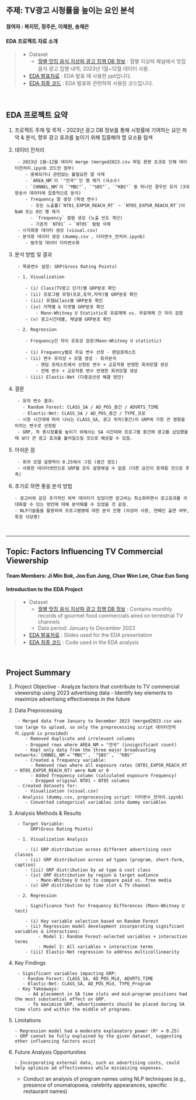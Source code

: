 ## 주제: TV광고 시청률을 높이는 요인 분석
#### 참여자 : 복지민, 정주은, 이채원, 송채은
#### EDA 프로젝트 자료 소개
> * Dataset 
>   * [월별 맛집 음식 지상파 광고 집행 DB 정보](https://www.bigdata-culture.kr/bigdata/user/data_market/detail.do?id=c633755c-6631-4cfd-ab20-b16ff294dc2c) : 월별 지상파 채널에서 맛집 음식 광고 집행 내역; 2023년 1월~12월 데이터 사용. 
> * [EDA 발표자료](https://github.com/wlalsl/13th-EDA/blob/main/%EB%AF%B8%EB%94%94%EC%96%B4/25_1_DSL_EDA_%EB%AF%B8%EB%94%94%EC%96%B4.pdf) : EDA 발표 때 사용한 ppt입니다.
> * [EDA 최종 코드](https://github.com/wlalsl/13th-EDA/blob/main/%EB%AF%B8%EB%94%94%EC%96%B4/code/%E1%84%82%E1%85%A1%E1%84%86%E1%85%AE%2B%E1%84%80%E1%85%A5%E1%86%B7%E1%84%8C%E1%85%A5%E1%86%BC%2B%E1%84%92%E1%85%AC%E1%84%80%E1%85%B1.ipynb) : EDA 발표와 관련하여 사용된 코드입니다.

<br>



## EDA 프로젝트 요약

1. 프로젝트 주제 및 목적
        - 2023년 광고 DB 정보를 통해 시청률에 기여하는 요인 파악 & 분석, 향후 광고 효과를 높이기 위해 집중해야 할 요소들 탐색

2. 데이터 전처리

        - 2023년 1월~12월 데이터 merge (merged2023.csv 파일 용량 초과로 인해 데이터전처리.ipynb 코드만 첨부)
           - 중복되거나 관련없는 불필요한 열 삭제
           - `AREA_NM`이 `"전국"`인 행 제거 (극소수)
           - `CHNNEL_NM`이 `"MBC"`, `"SBS"`, `"KBS"` 중 하나인 경우만 유지 (3대 방송사 데이터에 집중적으로 분석)
           - frequency 열 생성 (파생 변수)
             - 모든 노출률(`NT01_EXPSR_REACH_RT` ~ `NT05_EXPSR_REACH_RT`)이 NaN 또는 0인 행 제거
             - `frequency` 컬럼 생성 (노출 빈도 계산)
             - 기존의 `NT01` ~ `NT05` 컬럼 삭제
        - 시각화용 데이터 생성 (visual.csv)
        - 분석용 데이터 생성 (dummy.csv , 더미변수_전처리.ipynb)
           - 범주형 데이터 더미변수화
            
 
4. 분석 방법 및 결과
    
        - 목표변수 설정: GRP(Gross Rating Points)
   
        - 1. Visualization
   
           - (i) Class(TV광고 단가)별 GRP분포 확인
           - (ii) 프로그램 유형(프로,토막,자막)별 GRP분포 확인
           - (iii) 유형&Class별 GRP분포 확인
           - (iv) 지역별 & 타겟별 GRP분포 확인
               - Mann-Whitney U Statistic로 유료매체 vs. 무료매체 간 차이 검정
           - (v) 광고시간대별, 채널별 GRP분포 확인
   
        - 2. Regression
   
           - Frequency간 차이 유효성 검정(Mann-Whitney U statistic)
   
           - (i) Frequency별로 주요 변수 선정 - 랜덤포레스트
           - (ii) 변수 유의성 + 모델 생성 - 회귀분석
               - 랜덤 포레스트에서 선정된 변수 + 교호작용 반영한 회귀모델 생성
               - 전체 변수 + 교호작용 변수 반영한 회귀모델 생성
           - (iii) Elastic-Net (다중공선성 해결 방안)
		    
6. 결론

        - 유의 변수 결과:
          - Random Forest: CLASS_SA / AD_POS_중간 / ADVRTS_TIME
          - Elastic-Net: CLASS_SA / AD_POS_중간 / TYPE_프로
        - 시청 시간대에 따라 나뉘는 CLASS_SA, 광고 위치(중간)이 GRP에 가장 큰 영향을 미치는 변수로 선정됨
        - GRP, 즉 총시청률을 높이기 위해서는 SA 시간대와 프로그램 중간에 광고를 삽입했을때 보다 큰 광고 효과를 불러일으킬 것으로 예상할 수 있음. 
    
8. 아쉬운 점
    
        - 회귀 모델 설명력이 0.25에서 그침 (중간 정도)
        - 사용한 데이터셋만으로 GRP를 모두 설명해낼 수 없음 (다른 요인이 존재할 것으로 추측)

10. 추가로 하면 좋을 분석 방법
    
        - 광고비와 같은 추가적인 외부 데이터가 있었다면 광고비는 최소화하면서 광고효과를 극대화할 수 있는 방안에 대해 분석해볼 수 있었을 것 같음.
        - NLP기술들을 활용하여 프로그램명에 대한 분석 진행 (의성어 사용, 연예인 출연 여부, 특정 식당명)

<br>




--------------------------------------------------------------------------------------------------------------------------------


## Topic: Factors Influencing TV Commercial Viewership
#### Team Members: Ji Min Bok, Joo Eun Jung, Chae Won Lee, Chae Eun Song
#### Introduction to the EDA Project
> * Dataset 
>   * [월별 맛집 음식 지상파 광고 집행 DB 정보](https://www.bigdata-culture.kr/bigdata/user/data_market/detail.do?id=c633755c-6631-4cfd-ab20-b16ff294dc2c) : Contains monthly records of gourmet food commercials aired on terrestrial TV channels
>   * Data period: January to December 2023
> * [EDA 발표자료](https://github.com/wlalsl/13th-EDA/blob/main/%EB%AF%B8%EB%94%94%EC%96%B4/25_1_DSL_EDA_%EB%AF%B8%EB%94%94%EC%96%B4.pdf) : Slides used for the EDA presentation
> * [EDA 최종 코드](https://github.com/wlalsl/13th-EDA/blob/main/%EB%AF%B8%EB%94%94%EC%96%B4/code/%E1%84%82%E1%85%A1%E1%84%86%E1%85%AE%2B%E1%84%80%E1%85%A5%E1%86%B7%E1%84%8C%E1%85%A5%E1%86%BC%2B%E1%84%92%E1%85%AC%E1%84%80%E1%85%B1.ipynb) : Code used in the EDA analysis

<br>



## Project Summary

1. Project Objective
        - Analyze factors that contribute to TV commercial viewership using 2023 advertising data
        - Identify key elements to maximize advertising effectiveness in the future

2. Data Preprocessing

        - Merged data from January to December 2023 (merged2023.csv was too large to upload, so only the preprocessing script 데이터전처리.ipynb is provided)
           - Removed duplicate and irrelevant columns
           - Dropped rows where AREA_NM = "전국" (insignificant count)
           - Kept only data from the three major broadcasting networks:`CHNNEL_NM`=`"MBC"`, `"SBS"`, `"KBS"` 
           - Created a frequency variable:
             - Removed rows where all exposure rates (NT01_EXPSR_REACH_RT ~ NT05_EXPSR_REACH_RT) were NaN or 0
             - Added frequency column (calculated exposure frequency)
             - Dropped original NT01 ~ NT05 columns
        - Created datasets for:
           - Visualization (visual.csv)
        - Analysis (dummy.csv, preprocessing script: 더미변수_전처리.ipynb)
           - Converted categorical variables into dummy variables
            
 
4. Analysis Methods & Results
    
        - Target Variable:
             GRP(Gross Rating Points)
   
        - 1. Visualization Analysis
   
           - (i) GRP distribution across different advertising cost classes
           - (ii) GRP distribution across ad types (program, short-form, caption)
           - (iii) GRP distribution by ad type & cost class
           - (iv) GRP distribution by region & target audience
               - Mann-Whitney U test to compare paid vs. free media
           - (v) GRP distribution by time slot & TV channel
   
        - 2. Regression
   
           - Significance Test for Frequency Differences (Mann-Whitney U test)
   
           - (i) Key variable selection based on Random Forest
           - (ii) Regression model development incorporating significant variables & interactions:
                - Model 1: Random Forest-selected variables + interaction terms
                - Model 2: All variables + interaction terms
           - (iii) Elastic-Net regression to address multicollinearity
		    
6. Key Findings

        - Significant variables impacting GRP:
          - Random Forest: CLASS_SA, AD_POS_Mid, ADVRTS_TIME
          - Elastic-Net: CLASS_SA, AD_POS_Mid, TYPE_Program
        - Key Takeaways:
            - Ad placement in SA time slots and mid-program positions had the most substantial effect on GRP.
            - To maximize GRP, advertisements should be placed during SA time slots and within the middle of programs.
    
8.  Limitations
    
        - Regression model had a moderate explanatory power (R² = 0.25)
        - GRP cannot be fully explained by the given dataset, suggesting other influencing factors exist

10. Future Analysis Opportunities
    
        - Incorporating external data, such as advertising costs, could help optimize ad effectiveness while minimizing expenses.
	- Conduct an analysis of program names using NLP techniques (e.g., presence of onomatopoeia, celebrity appearances, specific restaurant names)

<br>


 
